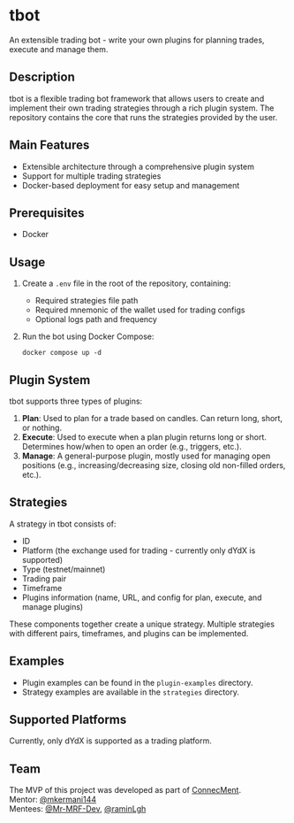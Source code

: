 # tbot

An extensible trading bot - write your own plugins for planning trades, execute and manage them.

## Description

tbot is a flexible trading bot framework that allows users to create and implement their own trading strategies through a rich plugin system. The repository contains the core that runs the strategies provided by the user.

## Main Features

- Extensible architecture through a comprehensive plugin system
- Support for multiple trading strategies
- Docker-based deployment for easy setup and management

## Prerequisites

- Docker

## Usage

1. Create a `.env` file in the root of the repository, containing:

   - Required strategies file path
   - Required mnemonic of the wallet used for trading configs
   - Optional logs path and frequency

2. Run the bot using Docker Compose:
   ```
   docker compose up -d
   ```

## Plugin System

tbot supports three types of plugins:

1. **Plan**: Used to plan for a trade based on candles. Can return long, short, or nothing.
2. **Execute**: Used to execute when a plan plugin returns long or short. Determines how/when to open an order (e.g., triggers, etc.).
3. **Manage**: A general-purpose plugin, mostly used for managing open positions (e.g., increasing/decreasing size, closing old non-filled orders, etc.).

## Strategies

A strategy in tbot consists of:

- ID
- Platform (the exchange used for trading - currently only dYdX is supported)
- Type (testnet/mainnet)
- Trading pair
- Timeframe
- Plugins information (name, URL, and config for plan, execute, and manage plugins)

These components together create a unique strategy. Multiple strategies with different pairs, timeframes, and plugins can be implemented.

## Examples

- Plugin examples can be found in the `plugin-examples` directory.
- Strategy examples are available in the `strategies` directory.

## Supported Platforms

Currently, only dYdX is supported as a trading platform.

## Team

The MVP of this project was developed as part of [ConnecMent](https://github.com/ConnecMent).  
Mentor: [@mkermani144](https://github.com/mkermani144)  
Mentees: [@Mr-MRF-Dev](https://github.com/Mr-MRF-Dev), [@raminLgh](https://github.com/raminLgh)
